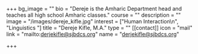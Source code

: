 +++
bg_image = ""
bio = "Dereje is the Amharic Department head and teaches all high school Amharic classes."
course = ""
description = ""
image = "/images/dereje_kifle.jpg"
interest = ["Human Interaction\n", "Linguistics "]
title = "Dereje Kifle, M.A."
type = ""
[[contact]]
icon = "mail"
link = "mailto:derjekifle@sjbdcs.org"
name = "derjekifle@sjbdcs.org"

+++

